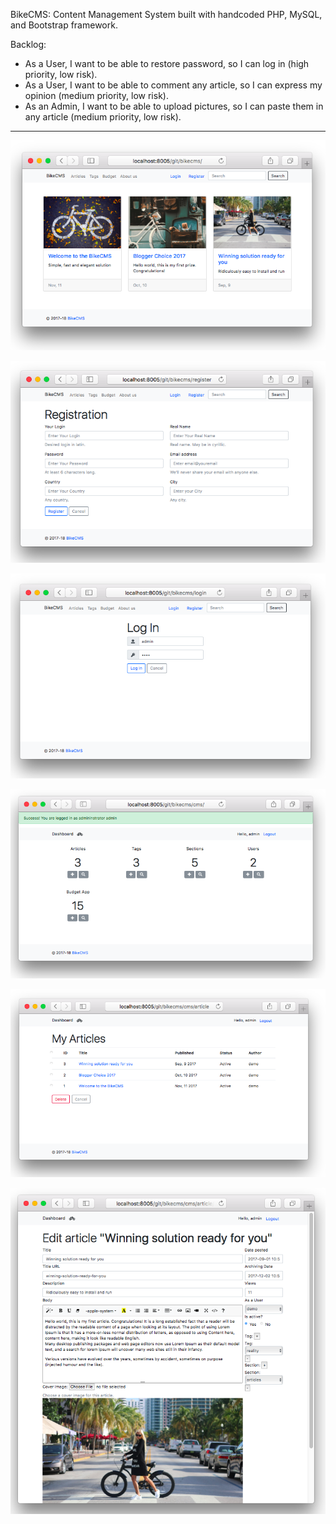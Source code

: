 BikeCMS: Content Management System built with handcoded PHP, MySQL, and Bootstrap framework.

Backlog:

- As a User, I want to be able to restore password, so I can log in (high priority, low risk).
- As a User, I want to be able to comment any article, so I can express my opinion (medium priority, low risk).
- As an Admin, I want to be able to upload pictures, so I can paste them in any article (medium priority, low risk).

-----------

![Alt text](/images/ss/01.png?raw=true)

![Alt text](/images/ss/02.png?raw=true)

![Alt text](/images/ss/03.png?raw=true)

![Alt text](/images/ss/04.png?raw=true)

![Alt text](/images/ss/05.png?raw=true)

![Alt text](/images/ss/06.png?raw=true)